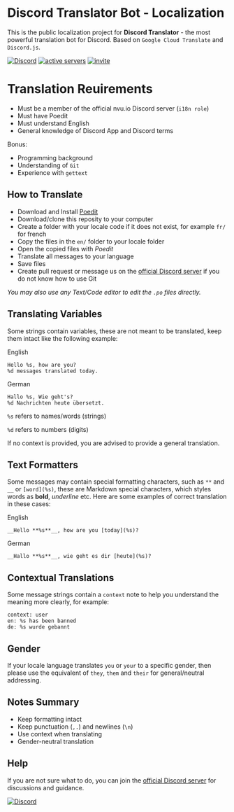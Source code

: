# Discord Translator Bot - Localization

This is the public localization project for **Discord Translator** - the most powerful translation bot for Discord.
Based on `Google Cloud Translate` and `Discord.js`.

[![Discord](https://discordapp.com/api/guilds/377112375372808193/embed.png)](https://discord.gg/uekTNPj) [![active servers](https://discordbots.org/api/widget/servers/360081866461806595.svg)](https://discordbots.org/bot/360081866461806595) [![invite](https://img.shields.io/badge/invite-Translator%20Bot-7289DA.svg)](https://discordapp.com/api/oauth2/authorize?client_id=360081866461806595&permissions=67628096&scope=bot)

# Translation Reuirements

* Must be a member of the official nvu.io Discord server (`i18n role`)
* Must have Poedit
* Must understand English
* General knowledge of Discord App and Discord terms

Bonus:

* Programming background
* Understanding of `Git`
* Experience with `gettext`

## How to Translate

* Download and Install [Poedit](https://poedit.net/)
* Download/clone this reposity to your computer
* Create a folder with your locale code if it does not exist, for example `fr/` for french
* Copy the files in the `en/` folder to your locale folder
* Open the copied files with *Poedit*
* Translate all messages to your language
* Save files
* Create pull request or message us on the [official Discord server](https://discordapp.com/invite/uekTNPj) if you do not know how to use Git

*You may also use any Text/Code editor to edit the `.po` files directly.*

## Translating Variables

Some strings contain variables, these are not meant to be translated, keep them intact like the following example:

English
```
Hello %s, how are you?
%d messages translated today.
```

German
```
Hallo %s, Wie geht's?
%d Nachrichten heute übersetzt.
```

`%s` refers to names/words (strings)

`%d` refers to numbers (digits)

If no context is provided, you are advised to provide a general translation.

## Text Formatters

Some messages may contain special formatting characters, such as `**` and `__` or `[word](%s)`, these are Markdown special characters, which styles words as **bold**, _underline_ etc. Here are some examples of correct translation in these cases:

English
```
__Hello **%s**__, how are you [today](%s)?
```
German
```
__Hallo **%s**__, wie geht es dir [heute](%s)?
```

## Contextual Translations

Some message strings contain a `context` note to help you understand the meaning more clearly, for example:

```
context: user
en: %s has been banned
de: %s wurde gebannt
```

## Gender

If your locale language translates `you` or `your` to a specific gender, then please use the equivalent of `they`, `them` and `their` for general/neutral addressing.

## Notes Summary

* Keep formatting intact
* Keep punctuation (`,.`) and newlines (`\n`)
* Use context when translating
* Gender-neutral translation

## Help

If you are not sure what to do, you can join the [official Discord server](https://discord.gg/uekTNPj) for discussions and guidance.

[![Discord](https://discordapp.com/api/guilds/377112375372808193/embed.png)](https://discord.gg/uekTNPj)
